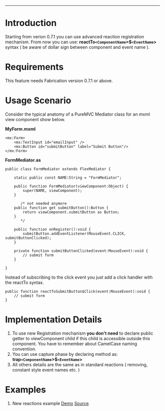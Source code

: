 


---


# Introduction #
Starting from verion 0.7.1 you can use advanced reaction registration mechanism. From now you can use:
**reactTo`<ComponentName`>$`<EventName`>** syntax ( be aware of dollar sign between component and event name ).

# Requirements #
This feature needs Fabrication version 0.7.1 or above.

# Usage Scenario #
Consider the typical anatomy of a PureMVC Mediator class for an mxml view component show below.

**MyForm.mxml**
```
<mx:Form>
	<mx:TextInput id="emailInput" />
	<mx:Button id="submitButton" label="Submit Button"/>
</mx:Form>
```

**FormMediator.as**
```
public class FormMediator extends FlexMediator {

	static public const NAME:String = "FormMediator";

	public function FormMediator(viewComponent:Object) {
		super(NAME, viewComponent);
	}

       /* not needed anymore
	public function get submitButton():Button {
		return viewComponent.submitButton as Button;
	}
       */

	public function onRegister():void {
		submitButton.addEventListener(MouseEvent.CLICK, submitButtonClicked);
	}

	private function submitButtonClicked(event:MouseEvent):void {
		// submit form
	}

}

```

Instead of subscribing to the click event you just add a click handler with the reactTo syntax.

```
public function reactToSubmitButton$Click(event:MouseEvent):void {
	// submit form
}
```

# Implementation Details #

  1. To use new Registration mechanism **you don't need** to declare public getter to viewComponent child if this child is accessible outside this component. You have to remember about CamelCase naming convention.
  1. You can use capture phase by declaring method as: **trap`<ComponentName`>$`<EventName`>**
  1. All others details are the same as in standard reactions ( removing, constant style event names etc. )

# Examples #
  1. New reactions example [Demo](http://fabrication.googlecode.com/svn/examples/reactions_example/bin/index.html) [Source](http://code.google.com/p/fabrication/source/browse/#svn/examples/reactions_example)